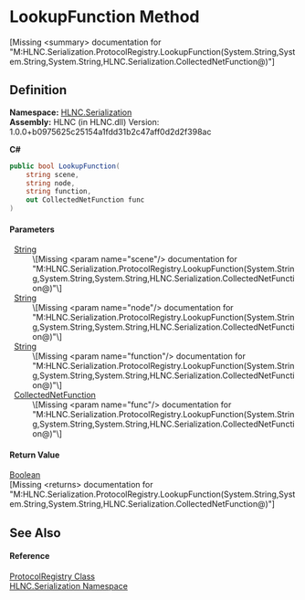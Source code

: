 # LookupFunction Method


\[Missing &lt;summary&gt; documentation for "M:HLNC.Serialization.ProtocolRegistry.LookupFunction(System.String,System.String,System.String,HLNC.Serialization.CollectedNetFunction@)"\]



## Definition
**Namespace:** <a href="N_HLNC_Serialization">HLNC.Serialization</a>  
**Assembly:** HLNC (in HLNC.dll) Version: 1.0.0+b0975625c25154a1fdd31b2c47aff0d2d2f398ac

**C#**
``` C#
public bool LookupFunction(
	string scene,
	string node,
	string function,
	out CollectedNetFunction func
)
```



#### Parameters
<dl><dt>  <a href="https://learn.microsoft.com/dotnet/api/system.string" target="_blank" rel="noopener noreferrer">String</a></dt><dd>\[Missing &lt;param name="scene"/&gt; documentation for "M:HLNC.Serialization.ProtocolRegistry.LookupFunction(System.String,System.String,System.String,HLNC.Serialization.CollectedNetFunction@)"\]</dd><dt>  <a href="https://learn.microsoft.com/dotnet/api/system.string" target="_blank" rel="noopener noreferrer">String</a></dt><dd>\[Missing &lt;param name="node"/&gt; documentation for "M:HLNC.Serialization.ProtocolRegistry.LookupFunction(System.String,System.String,System.String,HLNC.Serialization.CollectedNetFunction@)"\]</dd><dt>  <a href="https://learn.microsoft.com/dotnet/api/system.string" target="_blank" rel="noopener noreferrer">String</a></dt><dd>\[Missing &lt;param name="function"/&gt; documentation for "M:HLNC.Serialization.ProtocolRegistry.LookupFunction(System.String,System.String,System.String,HLNC.Serialization.CollectedNetFunction@)"\]</dd><dt>  <a href="T_HLNC_Serialization_CollectedNetFunction">CollectedNetFunction</a></dt><dd>\[Missing &lt;param name="func"/&gt; documentation for "M:HLNC.Serialization.ProtocolRegistry.LookupFunction(System.String,System.String,System.String,HLNC.Serialization.CollectedNetFunction@)"\]</dd></dl>

#### Return Value
<a href="https://learn.microsoft.com/dotnet/api/system.boolean" target="_blank" rel="noopener noreferrer">Boolean</a>  
\[Missing &lt;returns&gt; documentation for "M:HLNC.Serialization.ProtocolRegistry.LookupFunction(System.String,System.String,System.String,HLNC.Serialization.CollectedNetFunction@)"\]

## See Also


#### Reference
<a href="T_HLNC_Serialization_ProtocolRegistry">ProtocolRegistry Class</a>  
<a href="N_HLNC_Serialization">HLNC.Serialization Namespace</a>  
